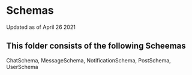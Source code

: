 # Schemas

Updated as of April 26 2021 

## This folder consists of the following Scheemas

ChatSchema, MessageSchema, NotificationSchema, PostSchema, UserSchema
